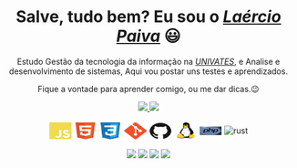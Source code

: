 <div>
  <h1 align="center">Salve, tudo bem? Eu sou o <a href="https://www.linkedin.com/in/olaerciopaiva/"><i>Laércio Paiva</i></a> 😃️</h1>
  <p align="center">Estudo Gestão da tecnologia da informação na <a href="https://www.univates.br/"><i>UNIVATES</i></a>, e Analise e desenvolvimento de sistemas, Aqui vou postar uns testes e aprendizados.
  <p align="center">Fique a vontade para aprender comigo, ou me dar dicas.😉️</h2>
</div>
<div align="center">
  <a href="https://github.com/olaerciopaiva">
    <img height="150em" src="https://github-readme-stats.vercel.app/api?username=olaerciopaiva&count_private=true&include_all_commits=true&show_icons=true&theme=dracula&hide_border=false&show_owner=true"/>
    <img height="150em" src="https://github-readme-stats.vercel.app/api/top-langs/?username=olaerciopaiva&theme=dracula&hide_border=false&&layout=compact"/>
  </a>
</div>

<div align="center" valign="top"><br>
  <img align="center" alt="Js" height="30" width="40" src="https://raw.githubusercontent.com/devicons/devicon/master/icons/javascript/javascript-plain.svg">
  <img align="center" alt="HTML" height="30" width="40" src="https://raw.githubusercontent.com/devicons/devicon/master/icons/html5/html5-original.svg">
  <img align="center" alt="CSS" height="30" width="40" src="https://raw.githubusercontent.com/devicons/devicon/master/icons/css3/css3-original.svg">
  <img align="center" alt="git" height="30" width="40" src="https://raw.githubusercontent.com/devicons/devicon/master/icons/git/git-original.svg">
  <img align="center" alt="github" height="30" width="40" src="https://raw.githubusercontent.com/devicons/devicon/master/icons/github/github-original.svg">
  <img align="center" alt="linux" height="30" width="40" src="https://raw.githubusercontent.com/devicons/devicon/master/icons/linux/linux-original.svg">
  <img align="center" alt="rust" height="30" width="40" src="https://raw.githubusercontent.com/devicons/devicon/master/icons/php/php-original.svg">
  <img align="center" alt="rust" height="30" width="40" src="https://cdn.jsdelivr.net/gh/devicons/devicon/icons/laravel/laravel-plain-wordmark.svg" />



</div><br>

<div align="center">
  <a href="https://www.instagram.com/olaerciopaiva/" target="_blank"><img src="https://img.shields.io/badge/-Instagram-%23E4405F?style=for-the-badge&logo=instagram&logoColor=white" target="_blank"></a>
  <a href="https://www.facebook.com/LAERC10" target="_blank"><img src="https://img.shields.io/badge/Facebook-1877F2?style=for-the-badge&logo=facebook&logoColor=white" target="_blank"></a>
  <a href="https://www.linkedin.com/in/olaerciopaiva/" target="_blank"><img src="https://img.shields.io/badge/-LinkedIn-%230077B5?style=for-the-badge&logo=linkedin&logoColor=white" target="_blank"></a> 
  <a href="mailto:olaerciopaiva@gmail.com"><img src="https://img.shields.io/badge/-Gmail-%23333?style=for-the-badge&logo=gmail&logoColor=white" target="_blank"></a>
</div>


